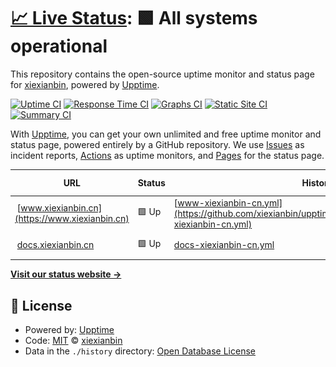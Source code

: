 # [📈 Live Status](https://status.xiexianbin.cn): <!--live status--> **🟩 All systems operational**

This repository contains the open-source uptime monitor and status page for [xiexianbin](https://www.xiexianbin.cn), powered by [Upptime](https://github.com/upptime/upptime).

[![Uptime CI](https://github.com/xiexianbin/upptime/workflows/Uptime%20CI/badge.svg)](https://github.com/xiexianbin/upptime/actions?query=workflow%3A%22Uptime+CI%22)
[![Response Time CI](https://github.com/xiexianbin/upptime/workflows/Response%20Time%20CI/badge.svg)](https://github.com/xiexianbin/upptime/actions?query=workflow%3A%22Response+Time+CI%22)
[![Graphs CI](https://github.com/xiexianbin/upptime/workflows/Graphs%20CI/badge.svg)](https://github.com/xiexianbin/upptime/actions?query=workflow%3A%22Graphs+CI%22)
[![Static Site CI](https://github.com/xiexianbin/upptime/workflows/Static%20Site%20CI/badge.svg)](https://github.com/xiexianbin/upptime/actions?query=workflow%3A%22Static+Site+CI%22)
[![Summary CI](https://github.com/xiexianbin/upptime/workflows/Summary%20CI/badge.svg)](https://github.com/xiexianbin/upptime/actions?query=workflow%3A%22Summary+CI%22)

With [Upptime](https://upptime.js.org), you can get your own unlimited and free uptime monitor and status page, powered entirely by a GitHub repository. We use [Issues](https://github.com/xiexianbin/upptime/issues) as incident reports, [Actions](https://github.com/xiexianbin/upptime/actions) as uptime monitors, and [Pages](https://status.xiexianbin.cn) for the status page.

<!--start: status pages-->
<!-- This summary is generated by Upptime (https://github.com/upptime/upptime) -->
<!-- Do not edit this manually, your changes will be overwritten -->
<!-- prettier-ignore -->
| URL | Status | History | Response Time | Uptime |
| --- | ------ | ------- | ------------- | ------ |
| <img alt="" src="https://icons.duckduckgo.com/ip3/www.xiexianbin.cn.ico" height="13"> [www.xiexianbin.cn](https://www.xiexianbin.cn) | 🟩 Up | [www-xiexianbin-cn.yml](https://github.com/xiexianbin/upptime/commits/HEAD/history/www-xiexianbin-cn.yml) | <details><summary><img alt="Response time graph" src="./graphs/www-xiexianbin-cn/response-time-week.png" height="20"> 918ms</summary><br><a href="https://xiexianbin.github.io/upptime/history/www-xiexianbin-cn"><img alt="Response time 1519" src="https://img.shields.io/endpoint?url=https%3A%2F%2Fraw.githubusercontent.com%2Fxiexianbin%2Fupptime%2FHEAD%2Fapi%2Fwww-xiexianbin-cn%2Fresponse-time.json"></a><br><a href="https://xiexianbin.github.io/upptime/history/www-xiexianbin-cn"><img alt="24-hour response time 856" src="https://img.shields.io/endpoint?url=https%3A%2F%2Fraw.githubusercontent.com%2Fxiexianbin%2Fupptime%2FHEAD%2Fapi%2Fwww-xiexianbin-cn%2Fresponse-time-day.json"></a><br><a href="https://xiexianbin.github.io/upptime/history/www-xiexianbin-cn"><img alt="7-day response time 918" src="https://img.shields.io/endpoint?url=https%3A%2F%2Fraw.githubusercontent.com%2Fxiexianbin%2Fupptime%2FHEAD%2Fapi%2Fwww-xiexianbin-cn%2Fresponse-time-week.json"></a><br><a href="https://xiexianbin.github.io/upptime/history/www-xiexianbin-cn"><img alt="30-day response time 954" src="https://img.shields.io/endpoint?url=https%3A%2F%2Fraw.githubusercontent.com%2Fxiexianbin%2Fupptime%2FHEAD%2Fapi%2Fwww-xiexianbin-cn%2Fresponse-time-month.json"></a><br><a href="https://xiexianbin.github.io/upptime/history/www-xiexianbin-cn"><img alt="1-year response time 1784" src="https://img.shields.io/endpoint?url=https%3A%2F%2Fraw.githubusercontent.com%2Fxiexianbin%2Fupptime%2FHEAD%2Fapi%2Fwww-xiexianbin-cn%2Fresponse-time-year.json"></a></details> | <details><summary><a href="https://xiexianbin.github.io/upptime/history/www-xiexianbin-cn">100.00%</a></summary><a href="https://xiexianbin.github.io/upptime/history/www-xiexianbin-cn"><img alt="All-time uptime 100.00%" src="https://img.shields.io/endpoint?url=https%3A%2F%2Fraw.githubusercontent.com%2Fxiexianbin%2Fupptime%2FHEAD%2Fapi%2Fwww-xiexianbin-cn%2Fuptime.json"></a><br><a href="https://xiexianbin.github.io/upptime/history/www-xiexianbin-cn"><img alt="24-hour uptime 100.00%" src="https://img.shields.io/endpoint?url=https%3A%2F%2Fraw.githubusercontent.com%2Fxiexianbin%2Fupptime%2FHEAD%2Fapi%2Fwww-xiexianbin-cn%2Fuptime-day.json"></a><br><a href="https://xiexianbin.github.io/upptime/history/www-xiexianbin-cn"><img alt="7-day uptime 100.00%" src="https://img.shields.io/endpoint?url=https%3A%2F%2Fraw.githubusercontent.com%2Fxiexianbin%2Fupptime%2FHEAD%2Fapi%2Fwww-xiexianbin-cn%2Fuptime-week.json"></a><br><a href="https://xiexianbin.github.io/upptime/history/www-xiexianbin-cn"><img alt="30-day uptime 100.00%" src="https://img.shields.io/endpoint?url=https%3A%2F%2Fraw.githubusercontent.com%2Fxiexianbin%2Fupptime%2FHEAD%2Fapi%2Fwww-xiexianbin-cn%2Fuptime-month.json"></a><br><a href="https://xiexianbin.github.io/upptime/history/www-xiexianbin-cn"><img alt="1-year uptime 100.00%" src="https://img.shields.io/endpoint?url=https%3A%2F%2Fraw.githubusercontent.com%2Fxiexianbin%2Fupptime%2FHEAD%2Fapi%2Fwww-xiexianbin-cn%2Fuptime-year.json"></a></details>
| <img alt="" src="https://icons.duckduckgo.com/ip3/docs.xiexianbin.cn.ico" height="13"> [docs.xiexianbin.cn](https://docs.xiexianbin.cn) | 🟩 Up | [docs-xiexianbin-cn.yml](https://github.com/xiexianbin/upptime/commits/HEAD/history/docs-xiexianbin-cn.yml) | <details><summary><img alt="Response time graph" src="./graphs/docs-xiexianbin-cn/response-time-week.png" height="20"> 5516ms</summary><br><a href="https://xiexianbin.github.io/upptime/history/docs-xiexianbin-cn"><img alt="Response time 1507" src="https://img.shields.io/endpoint?url=https%3A%2F%2Fraw.githubusercontent.com%2Fxiexianbin%2Fupptime%2FHEAD%2Fapi%2Fdocs-xiexianbin-cn%2Fresponse-time.json"></a><br><a href="https://xiexianbin.github.io/upptime/history/docs-xiexianbin-cn"><img alt="24-hour response time 16804" src="https://img.shields.io/endpoint?url=https%3A%2F%2Fraw.githubusercontent.com%2Fxiexianbin%2Fupptime%2FHEAD%2Fapi%2Fdocs-xiexianbin-cn%2Fresponse-time-day.json"></a><br><a href="https://xiexianbin.github.io/upptime/history/docs-xiexianbin-cn"><img alt="7-day response time 5516" src="https://img.shields.io/endpoint?url=https%3A%2F%2Fraw.githubusercontent.com%2Fxiexianbin%2Fupptime%2FHEAD%2Fapi%2Fdocs-xiexianbin-cn%2Fresponse-time-week.json"></a><br><a href="https://xiexianbin.github.io/upptime/history/docs-xiexianbin-cn"><img alt="30-day response time 2447" src="https://img.shields.io/endpoint?url=https%3A%2F%2Fraw.githubusercontent.com%2Fxiexianbin%2Fupptime%2FHEAD%2Fapi%2Fdocs-xiexianbin-cn%2Fresponse-time-month.json"></a><br><a href="https://xiexianbin.github.io/upptime/history/docs-xiexianbin-cn"><img alt="1-year response time 1693" src="https://img.shields.io/endpoint?url=https%3A%2F%2Fraw.githubusercontent.com%2Fxiexianbin%2Fupptime%2FHEAD%2Fapi%2Fdocs-xiexianbin-cn%2Fresponse-time-year.json"></a></details> | <details><summary><a href="https://xiexianbin.github.io/upptime/history/docs-xiexianbin-cn">99.63%</a></summary><a href="https://xiexianbin.github.io/upptime/history/docs-xiexianbin-cn"><img alt="All-time uptime 100.00%" src="https://img.shields.io/endpoint?url=https%3A%2F%2Fraw.githubusercontent.com%2Fxiexianbin%2Fupptime%2FHEAD%2Fapi%2Fdocs-xiexianbin-cn%2Fuptime.json"></a><br><a href="https://xiexianbin.github.io/upptime/history/docs-xiexianbin-cn"><img alt="24-hour uptime 98.89%" src="https://img.shields.io/endpoint?url=https%3A%2F%2Fraw.githubusercontent.com%2Fxiexianbin%2Fupptime%2FHEAD%2Fapi%2Fdocs-xiexianbin-cn%2Fuptime-day.json"></a><br><a href="https://xiexianbin.github.io/upptime/history/docs-xiexianbin-cn"><img alt="7-day uptime 99.63%" src="https://img.shields.io/endpoint?url=https%3A%2F%2Fraw.githubusercontent.com%2Fxiexianbin%2Fupptime%2FHEAD%2Fapi%2Fdocs-xiexianbin-cn%2Fuptime-week.json"></a><br><a href="https://xiexianbin.github.io/upptime/history/docs-xiexianbin-cn"><img alt="30-day uptime 99.91%" src="https://img.shields.io/endpoint?url=https%3A%2F%2Fraw.githubusercontent.com%2Fxiexianbin%2Fupptime%2FHEAD%2Fapi%2Fdocs-xiexianbin-cn%2Fuptime-month.json"></a><br><a href="https://xiexianbin.github.io/upptime/history/docs-xiexianbin-cn"><img alt="1-year uptime 99.99%" src="https://img.shields.io/endpoint?url=https%3A%2F%2Fraw.githubusercontent.com%2Fxiexianbin%2Fupptime%2FHEAD%2Fapi%2Fdocs-xiexianbin-cn%2Fuptime-year.json"></a></details>

<!--end: status pages-->

[**Visit our status website →**](https://status.xiexianbin.cn)

## 📄 License

- Powered by: [Upptime](https://github.com/upptime/upptime)
- Code: [MIT](./LICENSE) © [xiexianbin](https://www.xiexianbin.cn)
- Data in the `./history` directory: [Open Database License](https://opendatacommons.org/licenses/odbl/1-0/)
